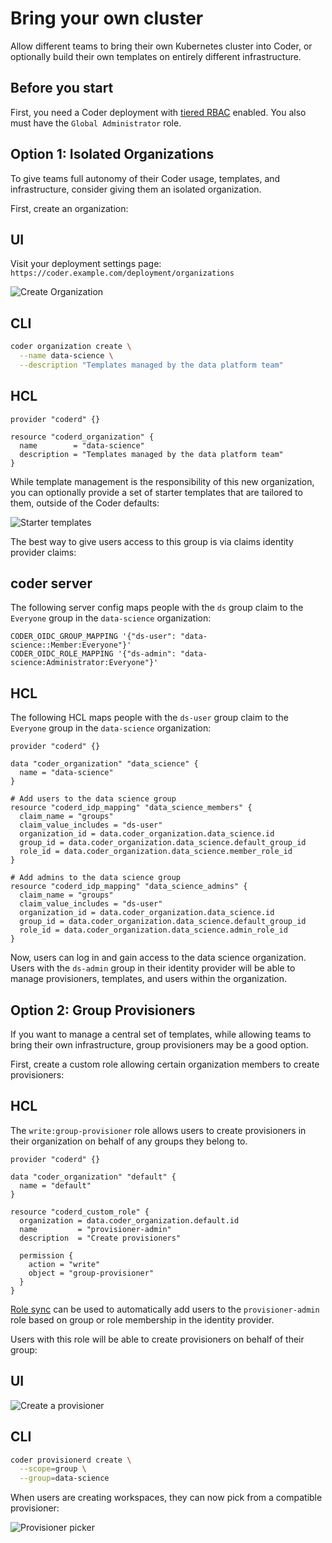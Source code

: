 # Bring your own cluster

Allow different teams to bring their own Kubernetes cluster into Coder, or optionally build their own templates on entirely different infrastructure.

## Before you start

First, you need a Coder deployment with [tiered RBAC](../README.md) enabled. You also must have the `Global Administrator` role.

## Option 1: Isolated Organizations

To give teams full autonomy of their Coder usage, templates, and infrastructure, consider giving them an isolated organization.

First, create an organization:

<div class="tabs">

## UI

Visit your deployment settings page: `https://coder.example.com/deployment/organizations`

![Create Organization](../../../images/rabbit/create-organization.png)

## CLI

```sh
coder organization create \
  --name data-science \
  --description "Templates managed by the data platform team"
```

## HCL

```hcl
provider "coderd" {}

resource "coderd_organization" {
  name        = "data-science"
  description = "Templates managed by the data platform team"
}
```

</div>

While template management is the responsibility of this new organization, you can optionally provide a set of starter templates that are tailored to them, outside of the Coder defaults:

![Starter templates](../../../images/rabbit/starter-templates.png)

The best way to give users access to this group is via claims identity provider claims:

<div class="tabs">

## coder server

The following server config maps people with the `ds` group claim to the `Everyone` group in the `data-science` organization:

```text
CODER_OIDC_GROUP_MAPPING '{"ds-user": "data-science::Member:Everyone"}'
CODER_OIDC_ROLE_MAPPING '{"ds-admin": "data-science:Administrator:Everyone"}'
```

## HCL

The following HCL maps people with the `ds-user` group claim to the `Everyone` group in the `data-science` organization:

```hcl
provider "coderd" {}

data "coder_organization" "data_science" {
  name = "data-science"
}

# Add users to the data science group
resource "coderd_idp_mapping" "data_science_members" {
  claim_name = "groups"
  claim_value_includes = "ds-user"
  organization_id = data.coder_organization.data_science.id
  group_id = data.coder_organization.data_science.default_group_id
  role_id = data.coder_organization.data_science.member_role_id
}

# Add admins to the data science group
resource "coderd_idp_mapping" "data_science_admins" {
  claim_name = "groups"
  claim_value_includes = "ds-user"
  organization_id = data.coder_organization.data_science.id
  group_id = data.coder_organization.data_science.default_group_id
  role_id = data.coder_organization.data_science.admin_role_id
}
```

</div>

Now, users can log in and gain access to the data science organization. Users with the `ds-admin` group in their identity provider will be able to manage provisioners, templates, and users within the organization.

## Option 2: Group Provisioners

If you want to manage a central set of templates, while allowing teams to bring their own infrastructure, group provisioners may be a good option.

First, create a custom role allowing certain organization members to create provisioners:

<div class="tabs">

## HCL

The `write:group-provisioner` role allows users to create provisioners in their organization on behalf of any groups they belong to.

```hcl
provider "coderd" {}

data "coder_organization" "default" {
  name = "default"
}

resource "coderd_custom_role" {
  organization = data.coder_organization.default.id
  name         = "provisioner-admin"
  description  = "Create provisioners"

  permission {
    action = "write"
    object = "group-provisioner"
  }
}
```
</div>

[Role sync](#) can be used to automatically add users to the `provisioner-admin` role based on group or role membership in the identity provider.

Users with this role will be able to create provisioners on behalf of their group:

<div class="tabs">

## UI

![Create a provisioner](../../../images/rabbit/create-provisioner.png)

## CLI

<!-- This needs work -->

```sh
coder provisionerd create \
  --scope=group \
  --group=data-science
```

</div>

When users are creating workspaces, they can now pick from a compatible provisioner:

![Provisioner picker](../../../images/rabbit/create-workspace-provisioner-picker.png)
